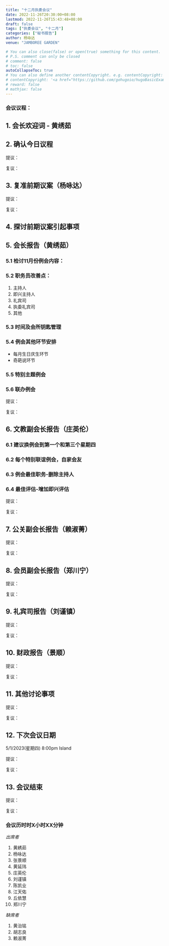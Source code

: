 ```yaml
---
title: "十二月执委会议"
date: 2022-11-26T20:30:00+08:00
lastmod: 2022-11-26T15:43:48+08:00
draft: false
tags: ["执委会议", "十二月"]
categories: ["秘书报告"]
author: 杨咏达
venue: "JAMBOREE GARDEN" 

# You can also close(false) or open(true) something for this content.
# P.S. comment can only be closed
# comment: false
# toc: false
autoCollapseToc: true
# You can also define another contentCopyright. e.g. contentCopyright: "This is another copyright."
# contentCopyright: '<a href="https://github.com/gohugoio/hugoBasicExample" rel="noopener" target="_blank">See origin</a>'
# reward: false
# mathjax: false
---
```


### 会议议程：
## 1. 会长欢迎词 - 黄绣茹


## 2. 确认今日议程
提议：

复议：
 
      
## 3. 复准前期议案（杨咏达）
  提议：

  复议：

## 4. 探讨前期议案引起事项

## 5. 会长报告（黄绣茹）
### 5.1 检讨11月份例会内容： 
### 5.2 职务员改善点：
1. 主持人
2. 即兴主持人
3. 礼宾司
4. 执委礼宾司
5. 其他
### 5.3 时间及会所钥匙管理
### 5.4 例会其他环节安排
- 每月生日庆生环节
- 奇葩说环节
### 5.5 特别主题例会 
### 5.6 联办例会

  提议：

  复议：

## 6. 文教副会长报告（庄英伦）
### 6.1 建议换例会到第一个和第三个星期四
### 6.2 每个特别联谊例会，自家会友
### 6.3 例会最佳职务-删除主持人
### 6.4 最佳评估-增加即兴评估
  提议：

  复议：

## 7. 公关副会长报告（赖淑菁）
  提议：

  复议：

## 8. 会员副会长报告（郑川宁）
  提议：

  复议：

## 9. 礼宾司报告（刘谨镇）
  提议：

  复议：

## 10. 财政报告（景顺）
  提议：

  复议：

## 11. 其他讨论事项
  提议：

  复议：

## 12. 下次会议日期
  5/1/2023(星期四) 8:00pm Island

  提议：

  复议：

## 13. 会议结束
  提议：

  复议：


### 会议历时时X小时XX分钟




*出席者*
1. 黄綉茹
2. 杨咏达
3. 张景顺
4. 黄延玮
5. 庄英伦
6. 刘谨镇
7. 陈凯业
8. 江天佑
9. 丘依慧
10. 郑川宁

*缺席者*
1. 黄治铭
2. 胡志良
3. 赖淑菁